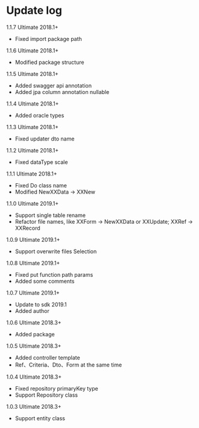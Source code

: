 # Update log
1.1.7 Ultimate 2018.1+
* Fixed import package path

1.1.6 Ultimate 2018.1+
* Modified package structure

1.1.5 Ultimate 2018.1+
* Added swagger api annotation
* Added jpa column annotation nullable

1.1.4 Ultimate 2018.1+
* Added oracle types

1.1.3 Ultimate 2018.1+
* Fixed updater dto name

1.1.2 Ultimate 2018.1+
* Fixed dataType scale

1.1.1 Ultimate 2018.1+
* Fixed Do class name
* Modified NewXXData -> XXNew

1.1.0 Ultimate 2019.1+
* Support single table rename
* Refactor file names, like XXForm -> NewXXData or XXUpdate; XXRef -> XXRecord

1.0.9 Ultimate 2019.1+
* Support overwrite files Selection 

1.0.8 Ultimate 2019.1+
* Fixed put function path params
* Added some comments
  
1.0.7 Ultimate 2019.1+
* Update to sdk 2019.1
* Added author

1.0.6 Ultimate 2018.3+
* Added package

1.0.5 Ultimate 2018.3+
* Added controller template
* Ref、Criteria、Dto、Form at the same time
  
1.0.4 Ultimate 2018.3+
* Fixed repository primaryKey type
* Support Repository class

1.0.3 Ultimate 2018.3+
* Support entity class
